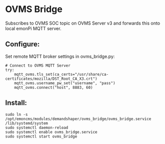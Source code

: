 # OVMS Bridge

Subscribes to OVMS SOC topic on OVMS Server v3 and forwards this onto local emonPi MQTT server.

## Configure:

Set remote MQTT broker settings in ovms_bridge.py:

    # Connect to OVMS MQTT Server
    try:
        mqtt_ovms.tls_set(ca_certs="/usr/share/ca-certificates/mozilla/DST_Root_CA_X3.crt")
        mqtt_ovms.username_pw_set("username", "pass")
        mqtt_ovms.connect("host", 8883, 60)

## Install:

    sudo ln -s /opt/emoncms/modules/demandshaper/ovms_bridge/ovms_bridge.service /lib/systemd/system
    sudo systemctl daemon-reload
    sudo systemctl enable ovms_bridge.service
    sudo systemctl start ovms_bridge
